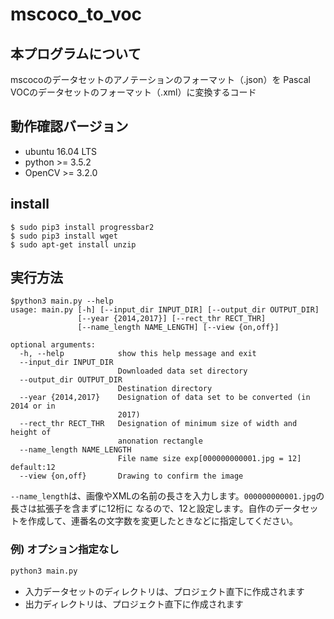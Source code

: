 # mscoco_to_voc

## 本プログラムについて

mscocoのデータセットのアノテーションのフォーマット（.json）を
Pascal VOCのデータセットのフォーマット（.xml）に変換するコード

## 動作確認バージョン

+ ubuntu 16.04 LTS
+ python >= 3.5.2
+ OpenCV >= 3.2.0

## install

```Shell
$ sudo pip3 install progressbar2
$ sudo pip3 install wget
$ sudo apt-get install unzip
```

## 実行方法

```
$python3 main.py --help
usage: main.py [-h] [--input_dir INPUT_DIR] [--output_dir OUTPUT_DIR]
               [--year {2014,2017}] [--rect_thr RECT_THR]
               [--name_length NAME_LENGTH] [--view {on,off}]

optional arguments:
  -h, --help            show this help message and exit
  --input_dir INPUT_DIR
                        Downloaded data set directory
  --output_dir OUTPUT_DIR
                        Destination directory
  --year {2014,2017}    Designation of data set to be converted (in 2014 or in
                        2017)
  --rect_thr RECT_THR   Designation of minimum size of width and height of
                        anonation rectangle
  --name_length NAME_LENGTH
                        File name size exp[000000000001.jpg = 12] default:12
  --view {on,off}       Drawing to confirm the image
```

`--name_length`は、画像やXMLの名前の長さを入力します。`000000000001.jpg`の長さは拡張子を含まずに12桁に
なるので、12と設定します。自作のデータセットを作成して、連番名の文字数を変更したときなどに指定してください。

### 例) オプション指定なし

```bash
python3 main.py
```

+ 入力データセットのディレクトリは、プロジェクト直下に作成されます
+ 出力ディレクトリは、プロジェクト直下に作成されます
